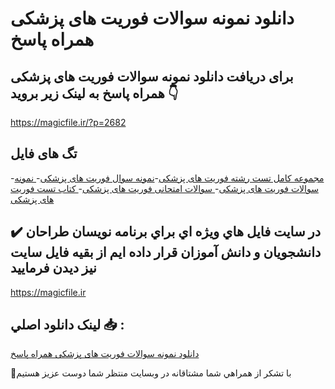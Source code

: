 # دانلود نمونه سوالات فوریت های پزشکی همراه پاسخ

## برای دریافت دانلود نمونه سوالات فوریت های پزشکی همراه پاسخ به لینک زیر بروید 👇

https://magicfile.ir/?p=2682

## تگ های فایل

-[مجموعه کامل تست رشته فوریت های پزشکی](https://magicfile.ir/product/%d9%86%d9%85%d9%88%d9%86%d9%87-%d8%b3%d9%88%d8%a7%d9%84%d8%a7%d8%aa-%d9%81%d9%88%d8%b1%d9%8a%d8%aa-%d9%87%d8%a7%d9%8a-%d9%be%d8%b2%d8%b4%da%a9%db%8c-%d9%87%d9%85%d8%b1%d8%a7%d9%87-%d9%be%d8%a7%d8%b3%d8%ae/)-[نمونه سوال فوریت های پزشکی](https://magicfile.ir/product/%d9%86%d9%85%d9%88%d9%86%d9%87-%d8%b3%d9%88%d8%a7%d9%84%d8%a7%d8%aa-%d9%81%d9%88%d8%b1%d9%8a%d8%aa-%d9%87%d8%a7%d9%8a-%d9%be%d8%b2%d8%b4%da%a9%db%8c-%d9%87%d9%85%d8%b1%d8%a7%d9%87-%d9%be%d8%a7%d8%b3%d8%ae/)-[ نمونه سوالات فوریت های پزشکی](https://magicfile.ir/product/%d9%86%d9%85%d9%88%d9%86%d9%87-%d8%b3%d9%88%d8%a7%d9%84%d8%a7%d8%aa-%d9%81%d9%88%d8%b1%d9%8a%d8%aa-%d9%87%d8%a7%d9%8a-%d9%be%d8%b2%d8%b4%da%a9%db%8c-%d9%87%d9%85%d8%b1%d8%a7%d9%87-%d9%be%d8%a7%d8%b3%d8%ae/)-[ سوالات امتحانی فوریت های پزشکی](https://magicfile.ir/product/%d9%86%d9%85%d9%88%d9%86%d9%87-%d8%b3%d9%88%d8%a7%d9%84%d8%a7%d8%aa-%d9%81%d9%88%d8%b1%d9%8a%d8%aa-%d9%87%d8%a7%d9%8a-%d9%be%d8%b2%d8%b4%da%a9%db%8c-%d9%87%d9%85%d8%b1%d8%a7%d9%87-%d9%be%d8%a7%d8%b3%d8%ae/)-[ کتاب تست فوریت های پزشکی](https://magicfile.ir/product/%d9%86%d9%85%d9%88%d9%86%d9%87-%d8%b3%d9%88%d8%a7%d9%84%d8%a7%d8%aa-%d9%81%d9%88%d8%b1%d9%8a%d8%aa-%d9%87%d8%a7%d9%8a-%d9%be%d8%b2%d8%b4%da%a9%db%8c-%d9%87%d9%85%d8%b1%d8%a7%d9%87-%d9%be%d8%a7%d8%b3%d8%ae/)

## ✔️ در سايت فايل هاي ويژه اي براي برنامه نويسان طراحان دانشجويان و دانش آموزان قرار داده ايم از بقيه فايل سايت نيز ديدن فرماييد

https://magicfile.ir


## لينک دانلود اصلي 📥 :

[دانلود نمونه سوالات فوریت های پزشکی همراه پاسخ](https://magicfile.ir/product/%d9%86%d9%85%d9%88%d9%86%d9%87-%d8%b3%d9%88%d8%a7%d9%84%d8%a7%d8%aa-%d9%81%d9%88%d8%b1%d9%8a%d8%aa-%d9%87%d8%a7%d9%8a-%d9%be%d8%b2%d8%b4%da%a9%db%8c-%d9%87%d9%85%d8%b1%d8%a7%d9%87-%d9%be%d8%a7%d8%b3%d8%ae/) 


🙏با تشکر از همراهي شما مشتاقانه در وبسایت منتظر شما دوست عزیز هستیم

